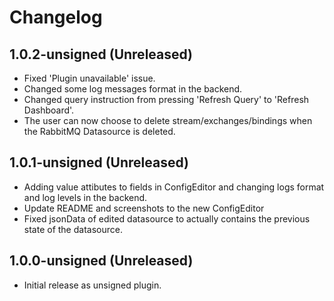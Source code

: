 # Changelog

## 1.0.2-unsigned (Unreleased)

* Fixed 'Plugin unavailable' issue.
* Changed some log messages format in the backend.
* Changed query instruction from pressing 'Refresh Query' to 'Refresh Dashboard'.
* The user can now choose to delete stream/exchanges/bindings when the RabbitMQ Datasource is deleted.

## 1.0.1-unsigned (Unreleased)

* Adding value attibutes to fields in ConfigEditor and changing logs format and log levels in the backend.
* Update README and screenshots to the new ConfigEditor
* Fixed jsonData of edited datasource to actually contains the previous state of the datasource.

## 1.0.0-unsigned (Unreleased)

* Initial release as unsigned plugin.
